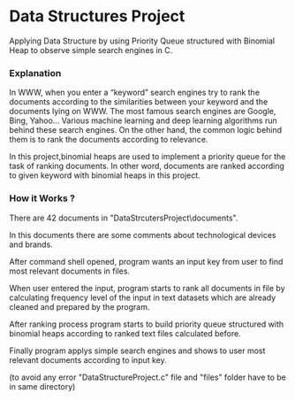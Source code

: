 # Data Structures Project

Applying Data Structure by using Priority Queue structured with Binomial Heap to observe simple search engines in C.

### Explanation

In WWW, when you enter a “keyword” search engines try to rank the documents
according to the similarities between your keyword and the documents lying on
WWW. The most famous search engines are Google, Bing, Yahoo... Various
machine learning and deep learning algorithms run behind these search engines. On
the other hand, the common logic behind them is to rank the documents according to
relevance.

In this project,binomial heaps are used to implement a priority queue for the
task of ranking documents. In other word, documents are ranked according to
given keyword with binomial heaps in this project.

### How it Works ? 

There are 42 documents in "DataStrcutersProject\documents".

In this documents there are some comments about technological devices and brands.

After command shell opened, program wants an input key from user to find most relevant documents in files.

When user entered the input, program starts to rank all documents in file by calculating frequency level of the input in text datasets which are already cleaned and prepared by the program.

After ranking process program starts to build priority queue structured with binomial heaps according to ranked text files calculated before.

Finally program applys simple search engines and shows to user most relevant documents according to input key. 

(to avoid any error "DataStructureProject.c" file and "files" folder have to be in same directory)
